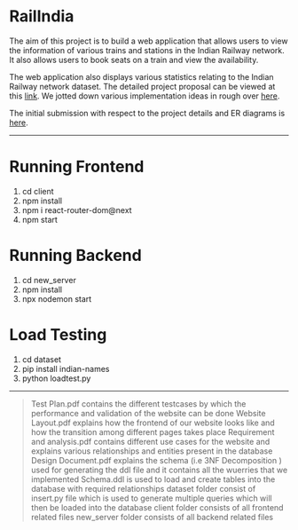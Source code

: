 # RailIndia

The aim of this project is to build a web application that allows users to 
view the information of various trains and stations in the Indian Railway 
network. It also allows users to book seats on a train and view the 
availability. 

The web application also displays various statistics relating to the 
Indian Railway network dataset. The detailed project proposal can be 
viewed at this 
[link](https://docs.google.com/document/d/1qFgo9zRUJYhb9-cxu7YAyFyS8E3PsdT8U2l-xzNcVFI/edit 
).
We jotted down various implementation ideas in rough over 
[here](https://docs.google.com/document/d/10oi_GV8wzoeZaYYYcrU4NkAEe1DAV9ea_DhNbPBm60I/edit).

The initial submission with respect to the project details and ER diagrams 
is 
[here](https://docs.google.com/document/d/e/2PACX-1vSmXQEsxZ5Pj7gX7MVy9amVMYhM1G6nRHbiDOBCnrO3-bkc6izFCOZY1vbYdHnxrFN_kPRobC5rBHbQ/pub).

---

# Running Frontend
1. cd client
2. npm install
3. npm i react-router-dom@next
4. npm start

# Running Backend
1. cd new_server
2. npm install
3. npx nodemon start

# Load Testing
1. cd dataset
2. pip install indian-names
3. python loadtest.py
----

>Test Plan.pdf contains the different testcases by which the performance and validation of the website can be done
>Website Layout.pdf explains how the frontend of our website looks like and how the transition among different pages takes place
>Requirement and analysis.pdf contains different use cases for the website and explains various relationships and entities present in the database
>Design Document.pdf explains the schema (i.e 3NF Decomposition ) used for generating the ddl file and it contains all the wuerries that we implemented
>Schema.ddl is used to load and create tables into the database with required relationships
>dataset folder consist of insert.py file which is used to generate multiple queries which will then be loaded into the database
>client folder consists of all frontend related files
>new_server folder consists of all backend related files

